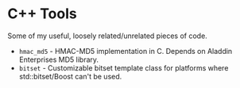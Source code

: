 C++ Tools
=========
Some of my useful, loosely related/unrelated pieces of code.

- <code>hmac_md5</code> - HMAC-MD5 implementation in C. Depends on Aladdin Enterprises MD5 library.
- <code>bitset</code>   - Customizable bitset template class for platforms where std::bitset/Boost can't be used. 
